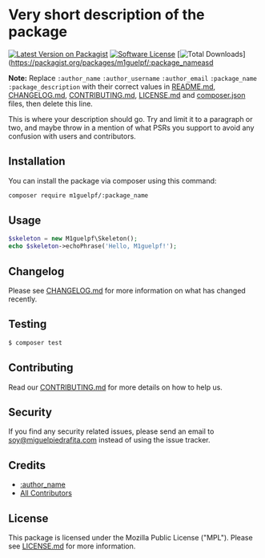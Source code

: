 # Very short description of the package

[![Latest Version on Packagist](https://img.shields.io/packagist/v/m1guelpf/:package_name.svg?style=flat-square)](https://packagist.org/packages/m1guelpf/:package_name)
[![Software License](https://img.shields.io/badge/license-AGPLv3-blue.svg?style=flat-square)](LICENSE.md)
[![Total Downloads](https://img.shields.io/packagist/dt/m1guelpf/:package_name.svg?style=flat-square)](https://packagist.org/packages/m1guelpf/:package_nameasd

**Note:** Replace ```:author_name``` ```:author_username``` ```:author_email``` ```:package_name``` ```:package_description``` with their correct values in [README.md](README.md), [CHANGELOG.md](CHANGELOG.md), [CONTRIBUTING.md](CONTRIBUTING.md), [LICENSE.md](LICENSE.md) and [composer.json](composer.json) files, then delete this line.

This is where your description should go. Try and limit it to a paragraph or two, and maybe throw in a mention of what PSRs you support to avoid any confusion with users and contributors.

## Installation

You can install the package via composer using this command:

``` bash
composer require m1guelpf/:package_name
```

## Usage

``` php
$skeleton = new M1guelpf\Skeleton();
echo $skeleton->echoPhrase('Hello, M1guelpf!');
```

## Changelog

Please see [CHANGELOG.md](CHANGELOG.md) for more information on what has changed recently.

## Testing


``` bash
$ composer test
```

## Contributing

Read our [CONTRIBUTING.md](CONTRIBUTING.md) for more details on how to help us.

## Security

If you find any security related issues, please send an email to soy@miguelpiedrafita.com instead of using the issue tracker.

## Credits

- [:author_name](https://github.com/:author_username)
- [All Contributors](../../contributors)

## License

This package is licensed under the Mozilla Public License ("MPL"). Please see [LICENSE.md](LICENSE.md) for more information.
